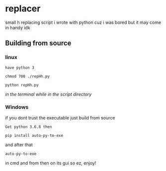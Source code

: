 # replacer
small h replacing script i wrote with python cuz i was bored but it may come in handy idk
## Building from source

### linux
```
have python 3
```
```
chmod 700 ./repHh.py
```
```
python repHh.py
```
*in the terminal while in the script directory*

### Windows 

if you dont trust the executable just build from source

```
Get python 3.6.8 then
```
```
pip install auto-py-to-exe
```
and after that
```
auto-py-to-exe
```
in cmd and from then on its gui so ez, enjoy!
